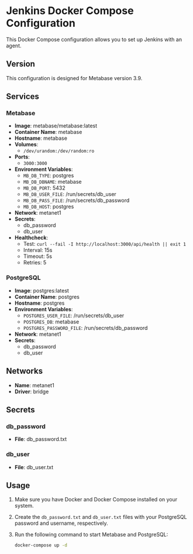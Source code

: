 # Jenkins Docker Compose Configuration

This Docker Compose configuration allows you to set up Jenkins with an agent.

## Version

This configuration is designed for Metabase version 3.9.

## Services

### Metabase

- **Image**: metabase/metabase:latest
- **Container Name**: metabase
- **Hostname**: metabase
- **Volumes**:
  - `/dev/urandom:/dev/random:ro`
- **Ports**:
  - `3000:3000`
- **Environment Variables**:
  - `MB_DB_TYPE`: postgres
  - `MB_DB_DBNAME`: metabase
  - `MB_DB_PORT`: 5432
  - `MB_DB_USER_FILE`: /run/secrets/db_user
  - `MB_DB_PASS_FILE`: /run/secrets/db_password
  - `MB_DB_HOST`: postgres
- **Network**: metanet1
- **Secrets**:
  - db_password
  - db_user
- **Healthcheck**:
  - Test: `curl --fail -I http://localhost:3000/api/health || exit 1`
  - Interval: 15s
  - Timeout: 5s
  - Retries: 5

### PostgreSQL

- **Image**: postgres:latest
- **Container Name**: postgres
- **Hostname**: postgres
- **Environment Variables**:
  - `POSTGRES_USER_FILE`: /run/secrets/db_user
  - `POSTGRES_DB`: metabase
  - `POSTGRES_PASSWORD_FILE`: /run/secrets/db_password
- **Network**: metanet1
- **Secrets**:
  - db_password
  - db_user

## Networks

- **Name**: metanet1
- **Driver**: bridge

## Secrets

### db_password

- **File**: db_password.txt

### db_user

- **File**: db_user.txt

## Usage

1. Make sure you have Docker and Docker Compose installed on your system.
2. Create the `db_password.txt` and `db_user.txt` files with your PostgreSQL password and username, respectively.
3. Run the following command to start Metabase and PostgreSQL:

   ```bash
   docker-compose up -d
